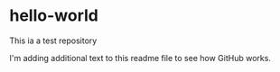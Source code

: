 # hello-world
This ia a test repository

I'm adding additional text to this readme file to see how GitHub works.

